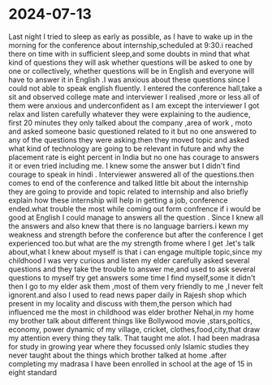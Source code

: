 # 2024-07-13

Last night  I tried to sleep as early as possible, as I have to wake up in the morning for the conference about internship,scheduled at 9:30.i reached there on  time with in sufficient sleep,and some doubts in mind that what kind of questions they will ask whether questions will be asked to one by one or collectively, whether questions will be in English and everyone will have to answer it in English .I was anxious about these questions since I could not able to speak english fluently. I entered the conference hall,take a sit  and observed college mate and interviewer I realised ,more or less all of them were anxious and underconfident as I am except the interviewer I got relax and listen carefully whatever they were explaining to the audience, first 20 minutes they only talked about the company ,area of work , moto and asked someone  basic questioned related to it but no one answered to any of the questions  they were asking.then they moved topic and asked what kind of technology are  going to be relevant in future and why the placement  rate  is eight percent in India but no one has courage to answers it or even tried including me. I knew some the answer but I didn't find courage to speak in hindi . Interviewer answered all of the questions.then comes to end of the conference and talked little bit  about the internship they  are going to provide and topic related to internship and also briefly explain how these internship will help in getting a job, conference ended.what trouble  the most while coming out form confrence if i would be good at English I could manage to answers all  the question . Since I knew all the answers and  also knew that there is no  language barriers.i kewn my weakness and strength before the conference but after the conference I get experienced too.but what are the my strength frome where I get .let's talk about,what I knew about myself is that i can engage multiple topic,since my childhood I was very curious and listen my elder carefully asked  several questions and  they take the trouble to answer me,and used to ask several questions to myself try get answers some time I find myself,some it didn't then I go to my elder ask them ,most of them very friendly to me ,I never felt ignorent.and also I used to read news paper daily in Rajesh shop which present in my locality and discuss with them,the person which had influenced me the most in childhood was elder brother Nehal,in my home my brother talk about different things like Bollywood movie ,stars,poltics, economy, power dynamic of my village, cricket, clothes,food,city,that draw my attention every thing they  talk. That taught me alot. I had been madrasa for study in growing  year where they  focussed only Islamic studies they never taught about the things which brother talked at home .after completing my madrasa I have been enrolled in school at the age of 15 in eight standard 
